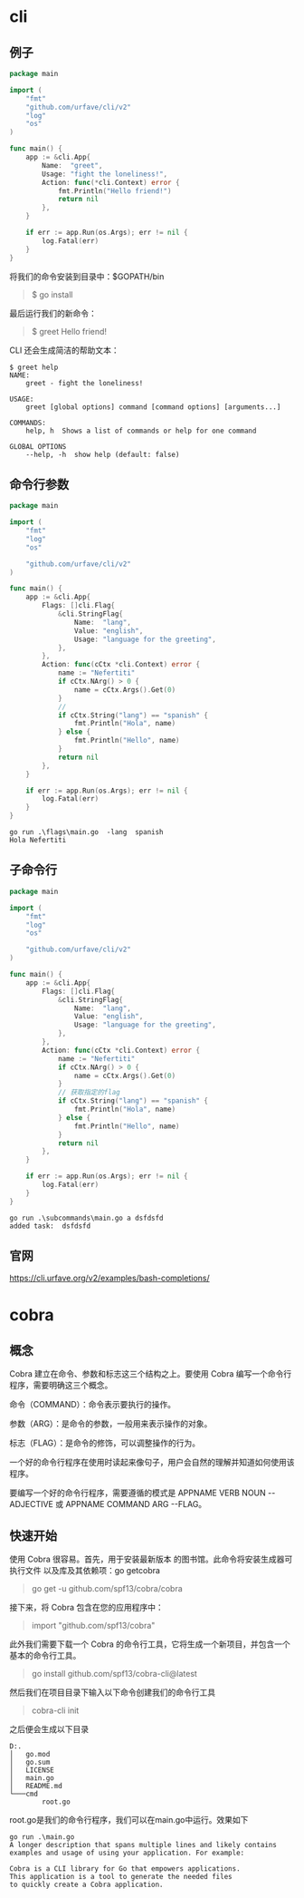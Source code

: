 # cli
## 例子
```go
package main

import (
	"fmt"
	"github.com/urfave/cli/v2"
	"log"
	"os"
)

func main() {
	app := &cli.App{
		Name:  "greet",
		Usage: "fight the loneliness!",
		Action: func(*cli.Context) error {
			fmt.Println("Hello friend!")
			return nil
		},
	}

	if err := app.Run(os.Args); err != nil {
		log.Fatal(err)
	}
}

```

将我们的命令安装到目录中：$GOPATH/bin


>$ go install

最后运行我们的新命令：


>$ greet
Hello friend!

CLI 还会生成简洁的帮助文本：

```shell
$ greet help
NAME:
    greet - fight the loneliness!

USAGE:
    greet [global options] command [command options] [arguments...]

COMMANDS:
    help, h  Shows a list of commands or help for one command

GLOBAL OPTIONS
    --help, -h  show help (default: false)
```
## 命令行参数
```go
package main

import (
	"fmt"
	"log"
	"os"

	"github.com/urfave/cli/v2"
)

func main() {
	app := &cli.App{
		Flags: []cli.Flag{
			&cli.StringFlag{
				Name:  "lang",
				Value: "english",
				Usage: "language for the greeting",
			},
		},
		Action: func(cCtx *cli.Context) error {
			name := "Nefertiti"
			if cCtx.NArg() > 0 {
				name = cCtx.Args().Get(0)
			}
			//
			if cCtx.String("lang") == "spanish" {
				fmt.Println("Hola", name)
			} else {
				fmt.Println("Hello", name)
			}
			return nil
		},
	}

	if err := app.Run(os.Args); err != nil {
		log.Fatal(err)
	}
}

```
```shell
go run .\flags\main.go  -lang  spanish
Hola Nefertiti
```
## 子命令行
```go
package main

import (
	"fmt"
	"log"
	"os"

	"github.com/urfave/cli/v2"
)

func main() {
	app := &cli.App{
		Flags: []cli.Flag{
			&cli.StringFlag{
				Name:  "lang",
				Value: "english",
				Usage: "language for the greeting",
			},
		},
		Action: func(cCtx *cli.Context) error {
			name := "Nefertiti"
			if cCtx.NArg() > 0 {
				name = cCtx.Args().Get(0)
			}
			// 获取指定的flag
			if cCtx.String("lang") == "spanish" {
				fmt.Println("Hola", name)
			} else {
				fmt.Println("Hello", name)
			}
			return nil
		},
	}

	if err := app.Run(os.Args); err != nil {
		log.Fatal(err)
	}
}

```

```shell
go run .\subcommands\main.go a dsfdsfd 
added task:  dsfdsfd

```

## 官网
https://cli.urfave.org/v2/examples/bash-completions/

#  cobra
## 概念
Cobra 建立在命令、参数和标志这三个结构之上。要使用 Cobra 编写一个命令行程序，需要明确这三个概念。



命令（COMMAND）：命令表示要执行的操作。

参数（ARG）：是命令的参数，一般用来表示操作的对象。

标志（FLAG）：是命令的修饰，可以调整操作的行为。



一个好的命令行程序在使用时读起来像句子，用户会自然的理解并知道如何使用该程序。



要编写一个好的命令行程序，需要遵循的模式是 APPNAME VERB NOUN --ADJECTIVE 或 APPNAME COMMAND ARG --FLAG。
## 快速开始
使用 Cobra 很容易。首先，用于安装最新版本 的图书馆。此命令将安装生成器可执行文件 以及库及其依赖项：go getcobra
>go get -u github.com/spf13/cobra/cobra

接下来，将 Cobra 包含在您的应用程序中：
>import "github.com/spf13/cobra"

此外我们需要下载一个 Cobra 的命令行工具，它将生成一个新项目，并包含一个基本的命令行工具。
>go install github.com/spf13/cobra-cli@latest

然后我们在项目目录下输入以下命令创建我们的命令行工具
>cobra-cli init

之后便会生成以下目录
```shell
D:.
│   go.mod
│   go.sum
│   LICENSE
│   main.go
│   README.md
└───cmd
        root.go
```
root.go是我们的命令行程序，我们可以在main.go中运行。效果如下
```shell
go run .\main.go
A longer description that spans multiple lines and likely contains
examples and usage of using your application. For example:

Cobra is a CLI library for Go that empowers applications.
This application is a tool to generate the needed files
to quickly create a Cobra application.

```